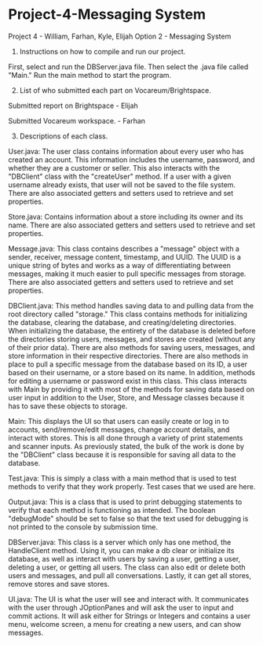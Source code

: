 # Project-4-Messaging System
Project 4 - William, Farhan, Kyle, Elijah
Option 2 - Messaging System

1. Instructions on how to compile and run our project. 

First, select and run the DBServer.java file. Then select the .java file called "Main." Run the main method to start the program.

2. List of who submitted each part on Vocareum/Brightspace.

Submitted report on Brightspace - Elijah

Submitted Vocareum workspace. - Farhan

3. Descriptions of each class.

User.java: The user class contains information about every user who has created an account. This information includes the username, password, and whether they are a customer or seller. This also interacts with the "DBClient" class with the "createUser" method. If a user with a given username already exists, that user will not be saved to the file system. There are also associated getters and setters used to retrieve and set properties.

Store.java: Contains information about a store including its owner and its name. There are also associated getters and setters used to retrieve and set properties.

Message.java: This class contains describes a "message" object with a sender, receiver, message content, timestamp, and UUID. The UUID is a unique string of bytes and works as a way of differentiating between messages, making it much easier to pull specific messages from storage. There are also associated getters and setters used to retrieve and set properties.

DBClient.java: This method handles saving data to and pulling data from the root directory called "storage." This class contains methods for initializing the database, clearing the database, and creating/deleting directories. When initializing the database, the entirety of the database is deleted before the directories storing users, messages, and stores are created (without any of their prior data). There are also methods for saving users, messages, and store information in their respective directories. There are also methods in place to pull a specific message from the database based on its ID, a user based on their username, or a store based on its name. In addition, methods for editing a username or password exist in this class. This class interacts with Main by providing it with most of the methods for saving data based on user input in addition to the User, Store, and Message classes because it has to save these objects to storage.

Main: This displays the UI so that users can easily create or log in to accounts, send/remove/edit messages, change account details, and interact with stores. This is all done through a variety of print statements and scanner inputs. As previously stated, the bulk of the work is done by the "DBClient" class because it is responsible for saving all data to the database. 

Test.java: This is simply a class with a main method that is used to test methods to verify that they work properly. Test cases that we used are here. 

Output.java: This is a class that is used to print debugging statements to verify that each method is functioning as intended. The boolean "debugMode" should be set to false so that the text used for debugging is not printed to the console by submission time. 

DBServer.java: This class is a server which only has one method, the HandleClient method. Using it, you can make a db clear or initialize its database, as well as interact with users by saving a user, getting a user, deleting a user, or getting all users. The class can also edit or delete both users and messages, and pull all conversations. Lastly, it can get all stores, remove stores and save stores. 

UI.java: The UI is what the user will see and interact with. It communicates with the user through JOptionPanes and will ask the user to input and commit actions. It will ask either for Strings or Integers and contains a user menu, welcome screen, a menu for creating a new users, and can show messages. 
